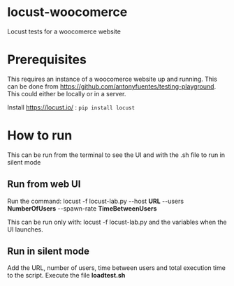 # locust-woocomerce
Locust tests for a woocomerce website

# Prerequisites

This requires an instance of a woocomerce website up and running. This can be done from https://github.com/antonyfuentes/testing-playground.
This could either be locally or in a server.

Install https://locust.io/ : `pip install locust`

# How to run

This can be run from the terminal to see the UI and with the .sh file to run in silent mode

## Run from web UI

Run the command:
locust -f locust-lab.py --host **URL**  --users **NumberOfUsers** --spawn-rate **TimeBetweenUsers**

This can be run only with:
locust -f locust-lab.py
and the variables when the UI launches.

## Run in silent mode

Add the URL, number of users, time between users and total execution time to the script.
Execute the file **loadtest.sh**
